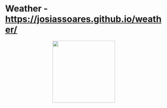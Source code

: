 # Weather - https://josiassoares.github.io/weather/
<div align="center">
    <img src="https://1.bp.blogspot.com/-VvTWv4RFUEk/XxXJFcerJ-I/AAAAAAAAS-o/qdes_MA4hIo2bBblVeCxoGXvr8RqfJs8ACLcBGAsYHQ/s816/YouCut_20200720_133351530_1%255B1%255D.gif" width="200px"</img> 
</div>
